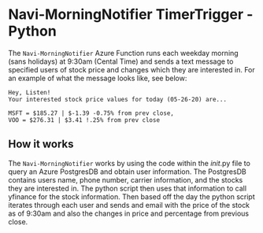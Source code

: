 # Navi-MorningNotifier TimerTrigger -Python

The `Navi-MorningNotifier` Azure Function runs each weekday morning (sans holidays) at 9:30am (Cental Time) and sends a text message to specified users of stock price and changes which they are interested in. For an example of what the message looks like, see below:

```
Hey, Listen! 
Your interested stock price values for today (05-26-20) are...

MSFT = $185.27 | $-1.39 -0.75% from prev close,
VOO = $276.31 | $3.41 !.25% from prev close
```
## How it works
The `Navi-MorningNotifier` works by using the code within the _init_.py file to query an Azure PostgresDB and obtain user information. The PostgresDB contains users name, phone number, carrier information, and the stocks they are interested in. The python script then uses that information to call yfinance for the stock information. Then based off the day the python script iterates through each user and sends and email with the price of the stock as of 9:30am and also the changes in price and percentage from previous close.

